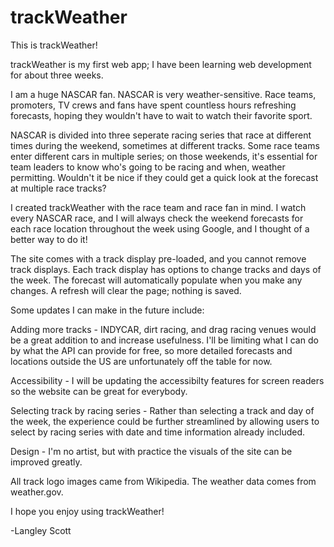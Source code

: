# trackWeather
This is trackWeather!

trackWeather is my first web app; I have been learning web development for about three weeks.

I am a huge NASCAR fan. NASCAR is very weather-sensitive. Race teams, promoters, TV crews and fans have spent countless hours refreshing forecasts, hoping they wouldn't have to wait to watch their favorite sport.

NASCAR is divided into three seperate racing series that race at different times during the weekend, sometimes at different tracks. Some race teams enter different cars in multiple series; on those weekends, it's essential for team leaders to know who's going to be racing and when, weather permitting. Wouldn't it be nice if they could get a quick look at the forecast at multiple race tracks?

I created trackWeather with the race team and race fan in mind. I watch every NASCAR race, and I will always check the weekend forecasts for each race location throughout the week using Google, and I thought of a better way to do it!

The site comes with a track display pre-loaded, and you cannot remove track displays. Each track display has options to change tracks and days of the week. The forecast will automatically populate when you make any changes. A refresh will clear the page; nothing is saved.

Some updates I can make in the future include:

Adding more tracks - INDYCAR, dirt racing, and drag racing venues would be a great addition to and increase usefulness. I'll be limiting what I can do by what the API can provide for free, so more detailed forecasts and locations outside the US are unfortunately off the table for now.

Accessibility - I will be updating the accessibilty features for screen readers so the website can be great for everybody.

Selecting track by racing series - Rather than selecting a track and day of the week, the experience could be further streamlined by allowing users to select by racing series with date and time information already included.

Design - I'm no artist, but with practice the visuals of the site can be improved greatly.

All  track logo images came from Wikipedia.
The weather data comes from weather.gov.

I hope you enjoy using trackWeather!

-Langley Scott


